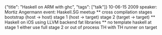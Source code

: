 {"title": "Haskell on ARM with ghc", "tags": ["talk"]}
10-06-15 2009
speaker: Mortiz Angermann
event: Haskell.SG meetup
** cross compilation stages
bootstrap (host -> host)
stage 1 (host -> target)
stage 2 (target -> target)
** Haskell on iOS
using LLVM backend
fat libraries
** no template haskell at stage 1
either use full stage 2
or out of process TH with TH runner on target
